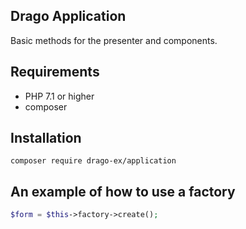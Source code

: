 ## Drago Application

Basic methods for the presenter and components.

## Requirements

- PHP 7.1 or higher
- composer

## Installation

```
composer require drago-ex/application
```

## An example of how to use a factory

```php
$form = $this->factory->create();
```
